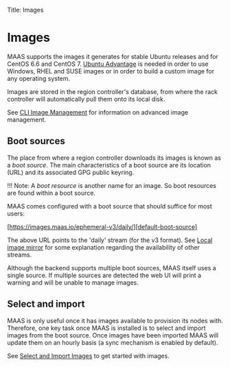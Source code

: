 Title: Images


# Images

MAAS supports the images it generates for stable Ubuntu releases and for CentOS
6.6 and CentOS 7. [Ubuntu Advantage][ubuntu-advantage] is needed in order to
use Windows, RHEL and SUSE images or in order to build a custom image for any
operating system.

Images are stored in the region controller's database, from where the rack
controller will automatically pull them onto its local disk. 

See [CLI Image Management][cli-images] for information on advanced image
management.


## Boot sources

The place from where a region controller downloads its images is known as a
*boot source*. The main characteristics of a boot source are its location
(URL) and its associated GPG public keyring.

!!! Note:
    A *boot resource* is another name for an image. So boot resources are
    found within a boot source.

MAAS comes configured with a boot source that should suffice for most users:

[https://images.maas.io/ephemeral-v3/daily/][default-boot-source]

The above URL points to the 'daily' stream (for the v3 format). See
[Local image mirror][mirror] for some explanation regarding the availability of
other streams.

Although the backend supports multiple boot sources, MAAS itself uses a single
source. If multiple sources are detected the web UI will print a warning and
will be unable to manage images.


## Select and import

MAAS is only useful once it has images available to provision its nodes with.
Therefore, one key task once MAAS is installed is to select and import images
from the boot source. Once images have been imported MAAS will update them on
an hourly basis (a sync mechanism is enabled by default).

See [Select and Import Images][images-import] to get started with images.


<!-- LINKS -->

[ubuntu-advantage]: https://www.ubuntu.com/support
[cli-images]: manage-cli-images.md
[default-boot-source]: https://images.maas.io/ephemeral-v3/daily/
[mirror]: installconfig-images-mirror.md
[images-import]: installconfig-images-import.md
